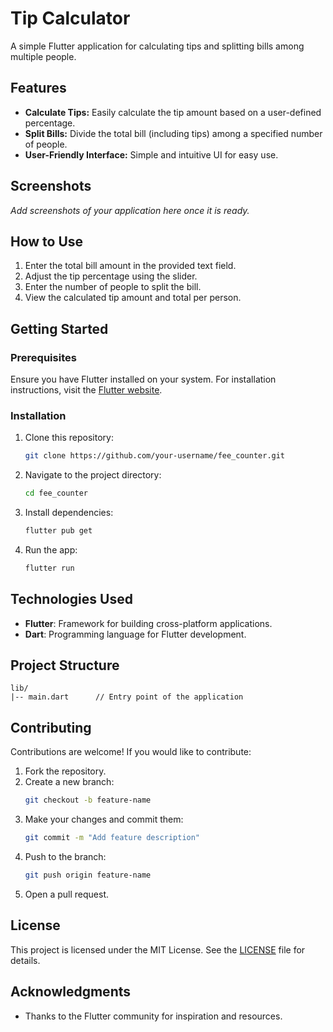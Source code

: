 # Tip Calculator

A simple Flutter application for calculating tips and splitting bills among multiple people.

## Features

- **Calculate Tips:** Easily calculate the tip amount based on a user-defined percentage.
- **Split Bills:** Divide the total bill (including tips) among a specified number of people.
- **User-Friendly Interface:** Simple and intuitive UI for easy use.

## Screenshots

*Add screenshots of your application here once it is ready.*

## How to Use

1. Enter the total bill amount in the provided text field.
2. Adjust the tip percentage using the slider.
3. Enter the number of people to split the bill.
4. View the calculated tip amount and total per person.

## Getting Started

### Prerequisites

Ensure you have Flutter installed on your system. For installation instructions, visit the [Flutter website](https://flutter.dev/docs/get-started/install).

### Installation

1. Clone this repository:
   ```bash
   git clone https://github.com/your-username/fee_counter.git
   ```

2. Navigate to the project directory:
   ```bash
   cd fee_counter
   ```

3. Install dependencies:
   ```bash
   flutter pub get
   ```

4. Run the app:
   ```bash
   flutter run
   ```

## Technologies Used

- **Flutter**: Framework for building cross-platform applications.
- **Dart**: Programming language for Flutter development.

## Project Structure

```
lib/
|-- main.dart      // Entry point of the application
```

## Contributing

Contributions are welcome! If you would like to contribute:

1. Fork the repository.
2. Create a new branch:
   ```bash
   git checkout -b feature-name
   ```
3. Make your changes and commit them:
   ```bash
   git commit -m "Add feature description"
   ```
4. Push to the branch:
   ```bash
   git push origin feature-name
   ```
5. Open a pull request.

## License

This project is licensed under the MIT License. See the [LICENSE](LICENSE) file for details.

## Acknowledgments

- Thanks to the Flutter community for inspiration and resources.


